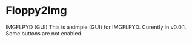 # Floppy2Img
IMGFLPYD (GUI)
This is a simple (GUI) for IMGFLPYD. 
Curently in v0.0.1. 
Some buttons are not enabled.
